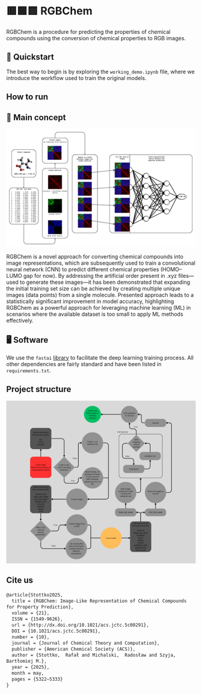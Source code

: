 # 🟥🟩🟦 RGBChem
RGBChem is a procedure for predicting the properties of chemical compounds using the conversion of chemical properties to RGB images.

## 🚀 Quickstart
The best way to begin is by exploring the `working_demo.ipynb` file, where we introduce the workflow used to train the original models.

## How to run 

## 🧠 Main concept

<img src="workflow.png" alt="Concept" width="800">

RGBChem is a novel approach for converting chemical compounds into image representations, which are subsequently used to train a convolutional neural network (CNN) to predict different chemical properties (HOMO–LUMO gap for now). By addressing the artificial order present in .xyz files—used to generate these images—it has been demonstrated that expanding the initial training set size can be achieved by creating multiple unique images (data points) from a single molecule. Presented approach leads to a statistically significant improvement in model accuracy, highlighting RGBChem as a powerful approach
for leveraging machine learning (ML) in scenarios where the available dataset is too small to apply ML methods effectively.

## 🖥️ Software
We use the `fastai` [library](https://github.com/fastai/fastai) to facilitate the deep learning training process. All other dependencies are fairly standard and have been listed in `requirements.txt`.

## Project structure

<img src="rgbchem_scheme.png" alt="Concept" width="800">


## Cite us

```
@article{Stottko2025,
  title = {RGBChem: Image-Like Representation of Chemical Compounds for Property Prediction},
  volume = {21},
  ISSN = {1549-9626},
  url = {http://dx.doi.org/10.1021/acs.jctc.5c00291},
  DOI = {10.1021/acs.jctc.5c00291},
  number = {10},
  journal = {Journal of Chemical Theory and Computation},
  publisher = {American Chemical Society (ACS)},
  author = {Stottko,  Rafał and Michalski,  Radosław and Szyja,  Bartłomiej M.},
  year = {2025},
  month = may,
  pages = {5322–5333}
}
```

